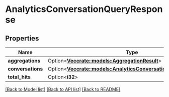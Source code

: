 # AnalyticsConversationQueryResponse

## Properties

Name | Type | Description | Notes
------------ | ------------- | ------------- | -------------
**aggregations** | Option<[**Vec<crate::models::AggregationResult>**](AggregationResult.md)> |  | [optional]
**conversations** | Option<[**Vec<crate::models::AnalyticsConversationWithoutAttributes>**](AnalyticsConversationWithoutAttributes.md)> |  | [optional]
**total_hits** | Option<**i32**> |  | [optional]

[[Back to Model list]](../README.md#documentation-for-models) [[Back to API list]](../README.md#documentation-for-api-endpoints) [[Back to README]](../README.md)


